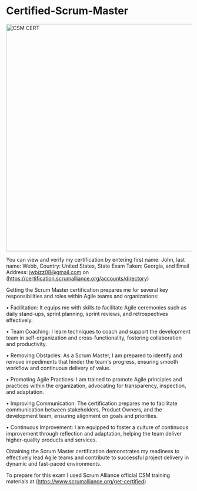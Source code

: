 # Certified-Scrum-Master

<img width="617" alt="CSM CERT" src="https://github.com/jwbizz08/Certified-Scrum-Master/assets/142136846/a0177b36-5a43-4c26-a049-16a3a011ac0b">

You can view and verify my certification by entering first name: John, last name: Webb, Country: United States, State Exam Taken: Georgia, and Email Address: jwbizz08@gmail.com on (https://certification.scrumalliance.org/accounts/directory) 

Getting the Scrum Master certification prepares me for several key responsibilities and roles within Agile teams and organizations:

•	Facilitation: It equips me with skills to facilitate Agile ceremonies such as daily stand-ups, sprint planning, sprint reviews, and retrospectives effectively.

•	Team Coaching: I learn techniques to coach and support the development team in self-organization and cross-functionality, fostering collaboration and productivity.

•	Removing Obstacles: As a Scrum Master, I am prepared to identify and remove impediments that hinder the team's progress, ensuring smooth workflow and continuous delivery of value.

•	Promoting Agile Practices: I am trained to promote Agile principles and practices within the organization, advocating for transparency, inspection, and adaptation.

•	Improving Communication: The certification prepares me to facilitate communication between stakeholders, Product Owners, and the development team, ensuring alignment on goals and priorities.

•	Continuous Improvement: I am equipped to foster a culture of continuous improvement through reflection and adaptation, helping the team deliver higher-quality products and services.

Obtaining the Scrum Master certification demonstrates my readiness to effectively lead Agile teams and contribute to successful project delivery in dynamic and fast-paced environments.

To prepare for this exam I used Scrum Alliance  official CSM training materials at (https://www.scrumalliance.org/get-certified) 




